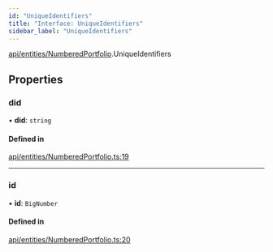 ```yaml
---
id: "UniqueIdentifiers"
title: "Interface: UniqueIdentifiers"
sidebar_label: "UniqueIdentifiers"
---
```


[api/entities/NumberedPortfolio](../../../../../modules/API/Entities/NumberedPortfolio/NumberedPortfolio.md).UniqueIdentifiers

## Properties

### did

• **did**: `string`

#### Defined in

[api/entities/NumberedPortfolio.ts:19](https://github.com/PolymeshAssociation/polymesh-sdk/blob/95f248df/src/api/entities/NumberedPortfolio.ts#L19)

___

### id

• **id**: `BigNumber`

#### Defined in

[api/entities/NumberedPortfolio.ts:20](https://github.com/PolymeshAssociation/polymesh-sdk/blob/95f248df/src/api/entities/NumberedPortfolio.ts#L20)

